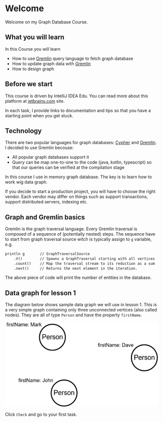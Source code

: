 # Welcome

Welcome on my Graph Database Course.

## What you will learn

In this Course you will learn

- How to use [Gremlin](https://tinkerpop.apache.org/gremlin.html) query language to fetch graph database
- How to update graph data with [Gremlin](https://tinkerpop.apache.org/gremlin.html)
- How to design graph

## Before we start

This course is driven by IntelliJ IDEA Edu.
You can read more about this platform at [jetbrains.com](https://www.jetbrains.com/help/idea/product-educational-tools.html) site.

In each task, I provide links to documentation and tips so that you have a starting point when you get stuck.

## Technology

There are two popular languages for graph databases:
[Cypher](https://neo4j.com/developer/cypher/) and [Gremlin](https://tinkerpop.apache.org/gremlin.html).
I decided to use Gremlin becouse:

- All popular graph databases support it
- Query can be map one-to-one to the code (java, kotlin, typescript) so that our queries can be verified at the compilation stage

In this course I use in memory graph database.
The key is to learn how to work wig data graph.

If you decide to start a production project, you will have to choose the right vendor.
Each vendor may differ on things such as support transactions, support distributed servers, indexing etc.

## Graph and Gremlin basics

Gremlin is the graph traversal language.
Every Gremlin traversal is composed of a sequence of (potentially nested) steps.
The sequence have to start from graph traversal source witch is typically assign to `g` variable, e.g.
```
println g       // GraphTraversalSource
    .V()        // Spawns a GraphTraversal starting with all vertices
    .count()    // Map the traversal stream to its reduction as a sum
    .next()     // Returns the next element in the iteration.
```
The above piece of code will print the number of entities in the database.

## Data graph for lesson 1

The diagram below shows sample data graph we will use in lesson 1.
This is a very simple graph containing only three unconnected vertices (also called nodes).
They are all of type `Person` and have the property `firstName`.

![Data graph](../resources/dataGraph.png)

Click `Check` and go to your first task.
